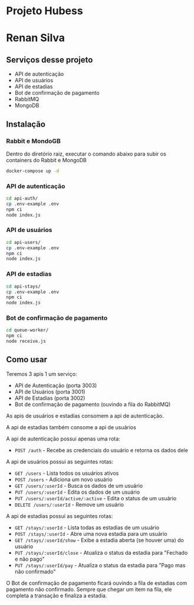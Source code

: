 # Projeto Hubess
# Renan Silva

## Serviços desse projeto
- API de autenticação
- API de usuários
- API de estadias
- Bot de confirmação de pagamento
- RabbitMQ
- MongoDB

## Instalação

### Rabbit e MondoGB
Dentro do diretório raiz, executar o comando abaixo para subir os containers do Rabbit e MongoDB

```sh
docker-compose up -d
```

### API de autenticação

```sh
cd api-auth/
cp .env-example .env
npm ci
node index.js
```

### API de usuários

```sh
cd api-users/
cp .env-example .env
npm ci
node index.js
```

### API de estadias

```sh
cd api-stays/
cp .env-example .env
npm ci
node index.js
```

### Bot de confirmação de pagamento

```sh
cd queue-worker/
npm ci
node receive.js
```

## Como usar

Teremos 3 apis 1 um serviço:
- API de Autenticação (porta 3003)
- API de Usuários (porta 3001)
- API de Estadias (porta 3002)
- Bot de confirmação de pagamento (ouvindo a fila do RabbitMQ)

As apis de usuários e estadias consomem a api de autenticação.

A api de estadias também consome a api de usuários

A api de autenticação possui apenas uma rota:
- `POST /auth` - Recebe as credenciais do usuário e retorna os dados dele

A api de usuários possui as seguintes rotas:
- `GET /users` - Lista todos os usuários ativos
- `POST /users` - Adiciona um novo usuário
- `GET /users/:userId` - Busca os dados de um usuário
- `PUT /users/:userId` - Edita os dados de um usuário
- `PUT /users/:userId/active/:active` - Edita o status de um usuário
- `DELETE /users/:userId` - Remove um usuário

A api de estadias possui as seguintes rotas:
- `GET /stays/:userId` - Lista todas as estadias de um usuário
- `POST /stays/:userId` - Abre uma nova estadia para um usuário
- `GET /stays/:userId/show` - Exibe a estadia aberta (se houver uma) do usuário
- `PUT /stays/:userId/close` - Atualiza o status da estadia para "Fechado e não pago"
- `PUT /stays/:userId/pay` - Atualiza o status da estadia para "Pago mas não confirmado"

O Bot de confirmação de pagamento ficará ouvindo a fila de estadias com pagamento não confirmado. Sempre que chegar um item na fila, ele completa a transação e finaliza a estadia.